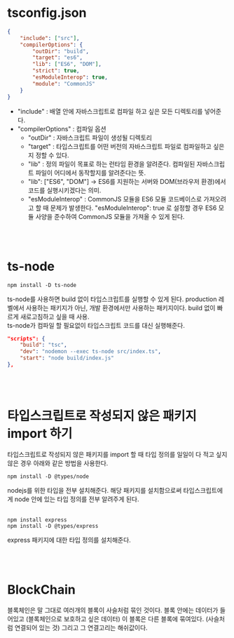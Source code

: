 # tsconfig.json
```json
{
    "include": ["src"],
    "compilerOptions": {
        "outDir": "build",
        "target": "es6",
        "lib": ["ES6", "DOM"],
        "strict": true,
        "esModuleInterop": true,
        "module": "CommonJS"
    }
}
```
- "include" : 배열 안에 자바스크립트로 컴파일 하고 싶은 모든 디렉토리를 넣어준다.
- "compilerOptions" : 컴파일 옵션
    - "outDir" : 자바스크립트 파일이 생성될 디렉토리
    - "target" : 타입스크립트를 어떤 버전의 자바스크립트 파일로 컴파일하고 싶은지 정할 수 있다.
    - "lib" : 정의 파일이 목표로 하는 런타임 환경을 알려준다. 컴파일된 자바스크립트 파일이 어디에서 동작할지를 알려준다는 뜻.
    - "lib": ["ES6", "DOM"] -> ES6를 지원하는 서버와 DOM(브라우저 환경)에서 코드를 실행시키겠다는 의미.
    - "esModuleInterop" : CommonJS 모듈을 ES6 모듈 코드베이스로 가져오려고 할 때 문제가 발생한다. "esModuleInterop": true 로 설정할 경우 ES6 모듈 사양을 준수하여 CommonJS 모듈을 가져올 수 있게 된다.

<br>
<br>

# ts-node
```shell
npm install -D ts-node
```
ts-node를 사용하면 build 없이 타입스크립트를 실행할 수 있게 된다. production 레벨에서 사용하는 패키지가 아닌, 개발 환경에서만 사용하는 패키지이다. build 없이 빠르게 새로고침하고 싶을 때 사용.
<br>
ts-node가 컴파일 할 필요없이 타입스크립트 코드를 대신 실행해준다.
<br>
```json
"scripts": {
    "build": "tsc",
    "dev": "nodemon --exec ts-node src/index.ts",
    "start": "node build/index.js"
},
```
<br>
<br>

# 타입스크립트로 작성되지 않은 패키지 import 하기
타입스크립트로 작성되지 않은 패키지를 import 할 때 타입 정의를 일일이 다 적고 싶지 않은 경우 아래와 같은 방법을 사용한다.
<br>
```shell
npm install -D @types/node
```
nodejs를 위한 타입을 전부 설치해준다. 해당 패키지를 설치함으로써 타입스크립트에게 node 안에 있는 타입 정의를 전부 알려주게 된다.
<br>
<br>

```shell
npm install express
npm install -D @types/express
```
express 패키지에 대한 타입 정의를 설치해준다.

<br>
<br>


# BlockChain
블록체인은 말 그대로 여러개의 블록이 사슬처럼 묶인 것이다. 블록 안에는 데이터가 들어있고 (블록체인으로 보호하고 싶은 데이터) 이 블록은 다른 블록에 묶여있다. (사슬처럼 연결되어 있는 것) 그리고 그 연결고리는 해쉬값이다.


